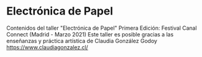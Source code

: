# Electrónica de Papel
Contenidos del taller "Electrónica de Papel"
Primera Edición: Festival Canal Connect (Madrid - Marzo 2021)
Este taller es posible gracias a las enseñanzas y práctica artística de Claudia González Godoy
https://www.claudiagonzalez.cl/
